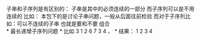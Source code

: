 子串和子序列是有区别的：
子串是其中的必须连续的一部分  而子序列可以是不用连续的
比如： 本包下的是讨论子串问题，一般从后面往前检验 
      而对于子序列比如：可以不连续的子串 也就是要和不要 组合  
                                   * 最长递增子序列问题
                                    * 比如 3 1 2 6 7 3 4 、
                                    * 结果： 1 2 3 4